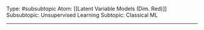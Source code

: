 Type: #subsubtopic 
Atom: [[Latent Variable Models (Dim. Red)]]
Subsubtopic: Unsupervised Learning
Subtopic: Classical ML

----
